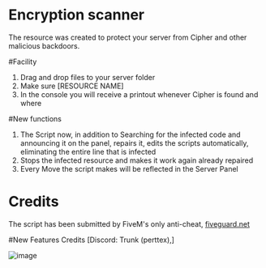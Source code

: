 # Encryption scanner
The resource was created to protect your server from Cipher and other malicious backdoors.

#Facility
1. Drag and drop files to your server folder
2. Make sure [RESOURCE NAME]
3. In the console you will receive a printout whenever Cipher is found and where

#New functions
1. The Script now, in addition to Searching for the infected code and announcing it on the panel, repairs it, edits the scripts automatically, eliminating the entire line that is infected
2. Stops the infected resource and makes it work again already repaired
3. Every Move the script makes will be reflected in the Server Panel

# Credits
The script has been submitted by FiveM's only anti-cheat, [fiveguard.net](https://fiveguard.net/)

#New Features Credits
[Discord: Trunk (perttex),]


![image](https://github.com/sebafreitas/CipherScanner/assets/74267616/3a214b55-4bb6-4169-90aa-2380664431ac)
